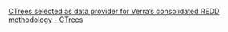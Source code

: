 [CTrees selected as data provider for Verra’s consolidated REDD methodology - CTrees](https://ctrees.org/news/ctrees-selected-as-data-provider-for-verras-consolidated)